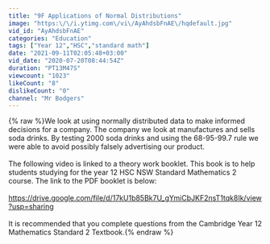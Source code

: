 ```yaml
---
title: "9F Applications of Normal Distributions"
image: "https:\/\/i.ytimg.com\/vi\/AyAhdsbFnAE\/hqdefault.jpg"
vid_id: "AyAhdsbFnAE"
categories: "Education"
tags: ["Year 12","HSC","standard math"]
date: "2021-09-11T02:05:48+03:00"
vid_date: "2020-07-20T08:44:54Z"
duration: "PT13M47S"
viewcount: "1023"
likeCount: "8"
dislikeCount: "0"
channel: "Mr Bodgers"
---
```

{% raw %}We look at using normally distributed data to make informed decisions for a company. The company we look at manufactures and sells soda drinks. By testing 2000 soda drinks and using the 68-95-99.7 rule we were able to avoid possibly falsely advertising our product.<br /><br />The following video is linked to a theory work booklet. This book is to help students studying for the year 12 HSC NSW Standard Mathematics 2 course. The link to the PDF booklet is below:<br /><br /><a rel="nofollow" target="blank" href="https://drive.google.com/file/d/17kU1b85Bk7U_gYmiCbJKF2nsT1tqk8Ik/view?usp=sharing">https://drive.google.com/file/d/17kU1b85Bk7U_gYmiCbJKF2nsT1tqk8Ik/view?usp=sharing</a><br /><br />It is recommended that you complete questions from the Cambridge Year 12 Mathematics Standard 2 Textbook.{% endraw %}
